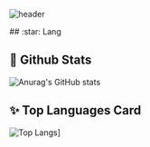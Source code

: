 
  <!--Header-->
  ![header](https://capsule-render.vercel.app/api?type=Soft&color=gradient&height=300&section=header&text=Believe%20in%20youreslf%20%F0%9F%A4%97)

<div>
  <!--Body-->
  ## :star: Lang

  ## :dizzy: Github Stats
  ![Anurag's GitHub stats](https://github-readme-stats.vercel.app/api?username=CHE1210) 

  ## :sparkles: Top Languages Card
  ![Top Langs](https://github-readme-stats.vercel.app/api/top-langs/?username=CHE1210)]
